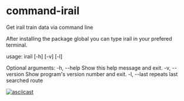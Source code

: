 # command-irail
Get irail train data via command line

After installing the package global you can type 
irail in your prefered terminal.

usage: irail [-h] [-v] [-l]

Optional arguments:
  -h, --help     Show this help message and exit.
  -v, --version  Show program's version number and exit.
  -l, --last     repeats last searched route

[![asciicast](https://asciinema.org/a/16a6abkmkkkfuflsm9yykt08c.png)](https://asciinema.org/a/16a6abkmkkkfuflsm9yykt08c)